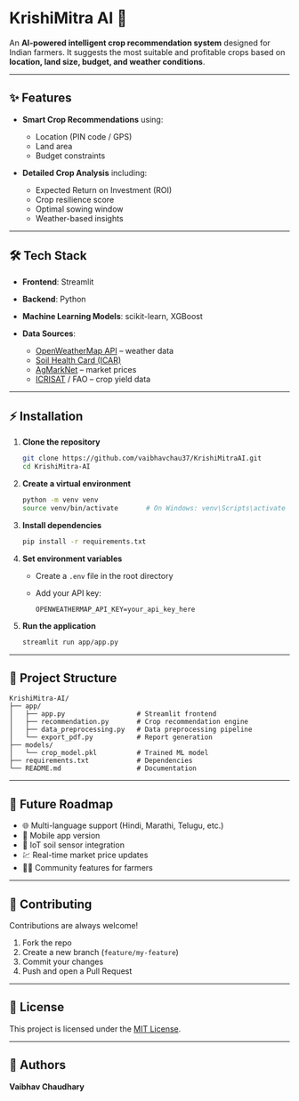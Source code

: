 # KrishiMitra AI 🌾

An **AI-powered intelligent crop recommendation system** designed for Indian farmers.
It suggests the most suitable and profitable crops based on **location, land size, budget, and weather conditions**.

---

## ✨ Features

- **Smart Crop Recommendations** using:

  - Location (PIN code / GPS)
  - Land area
  - Budget constraints

- **Detailed Crop Analysis** including:

  - Expected Return on Investment (ROI)
  - Crop resilience score
  - Optimal sowing window
  - Weather-based insights

---

## 🛠 Tech Stack

- **Frontend**: Streamlit
- **Backend**: Python
- **Machine Learning Models**: scikit-learn, XGBoost
- **Data Sources**:

  - [OpenWeatherMap API](https://openweathermap.org/api) – weather data
  - [Soil Health Card (ICAR)](https://soilhealth.dac.gov.in/)
  - [AgMarkNet](https://agmarknet.gov.in/) – market prices
  - [ICRISAT](https://www.icrisat.org/) / FAO – crop yield data

---

## ⚡ Installation

1. **Clone the repository**

   ```bash
   git clone https://github.com/vaibhavchau37/KrishiMitraAI.git
   cd KrishiMitra-AI
   ```

2. **Create a virtual environment**

   ```bash
   python -m venv venv
   source venv/bin/activate       # On Windows: venv\Scripts\activate
   ```

3. **Install dependencies**

   ```bash
   pip install -r requirements.txt
   ```

4. **Set environment variables**

   - Create a `.env` file in the root directory
   - Add your API key:

     ```
     OPENWEATHERMAP_API_KEY=your_api_key_here
     ```

5. **Run the application**

   ```bash
   streamlit run app/app.py
   ```

---

## 📂 Project Structure

```
KrishiMitra-AI/
├── app/
│   ├── app.py                  # Streamlit frontend
│   ├── recommendation.py       # Crop recommendation engine
│   ├── data_preprocessing.py   # Data preprocessing pipeline
│   └── export_pdf.py           # Report generation
├── models/
│   └── crop_model.pkl          # Trained ML model
├── requirements.txt            # Dependencies
└── README.md                   # Documentation
```

---

## 🚀 Future Roadmap

- 🌐 Multi-language support (Hindi, Marathi, Telugu, etc.)
- 📱 Mobile app version
- 🌱 IoT soil sensor integration
- 💹 Real-time market price updates
- 👨‍🌾 Community features for farmers

---

## 🤝 Contributing

Contributions are always welcome!

1. Fork the repo
2. Create a new branch (`feature/my-feature`)
3. Commit your changes
4. Push and open a Pull Request

---

## 📜 License

This project is licensed under the [MIT License](LICENSE).

---

## 👥 Authors

**Vaibhav Chaudhary**

